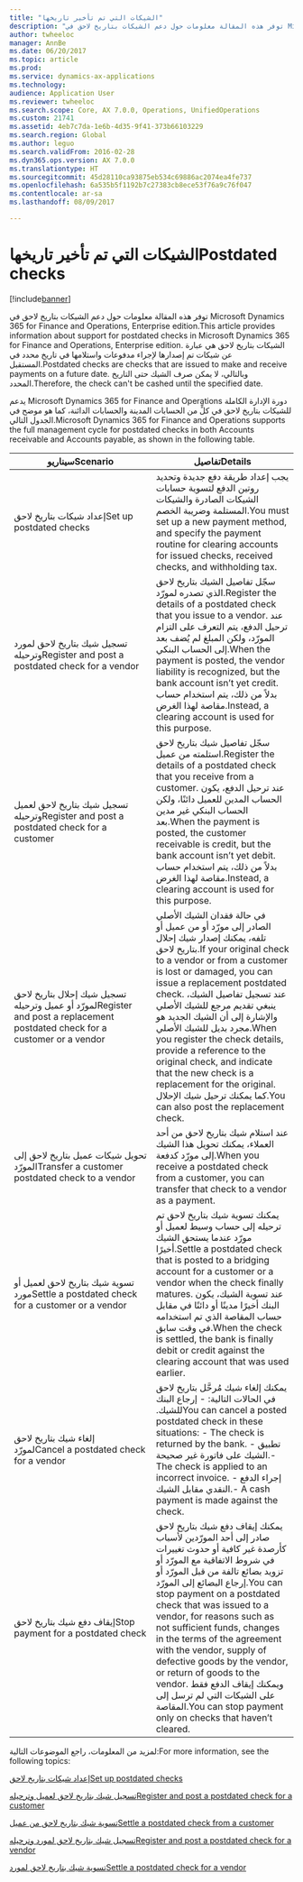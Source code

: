 ```yaml
---
title: "الشيكات التي تم تأخير تاريخها"
description: "توفر هذه المقالة معلومات حول دعم الشيكات بتاريخ لاحق في Microsoft Dynamics 365 for Finance and Operations, Enterprise edition. الشيكات بتاريخ لاحق هي عبارة عن شيكات تم إصدارها لإجراء مدفوعات واستلامها في تاريخ محدد في المستقبل. وبالتالي، لا يمكن صرف الشيك حتى التاريخ المحدد."
author: twheeloc
manager: AnnBe
ms.date: 06/20/2017
ms.topic: article
ms.prod: 
ms.service: dynamics-ax-applications
ms.technology: 
audience: Application User
ms.reviewer: twheeloc
ms.search.scope: Core, AX 7.0.0, Operations, UnifiedOperations
ms.custom: 21741
ms.assetid: 4eb7c7da-1e6b-4d35-9f41-373b66103229
ms.search.region: Global
ms.author: leguo
ms.search.validFrom: 2016-02-28
ms.dyn365.ops.version: AX 7.0.0
ms.translationtype: HT
ms.sourcegitcommit: 45d28110ca93875eb534c69886ac2074ea4fe737
ms.openlocfilehash: 6a535b5f1192b7c27383cb8ece53f76a9c76f047
ms.contentlocale: ar-sa
ms.lasthandoff: 08/09/2017

---
```


# <a name="postdated-checks"></a><span data-ttu-id="ea76e-105">الشيكات التي تم تأخير تاريخها</span><span class="sxs-lookup"><span data-stu-id="ea76e-105">Postdated checks</span></span>

[!include[banner](../includes/banner.md)]


<span data-ttu-id="ea76e-106">توفر هذه المقالة معلومات حول دعم الشيكات بتاريخ لاحق في Microsoft Dynamics 365 for Finance and Operations, Enterprise edition.</span><span class="sxs-lookup"><span data-stu-id="ea76e-106">This article provides information about support for postdated checks in Microsoft Dynamics 365 for Finance and Operations, Enterprise edition.</span></span> <span data-ttu-id="ea76e-107">الشيكات بتاريخ لاحق هي عبارة عن شيكات تم إصدارها لإجراء مدفوعات واستلامها في تاريخ محدد في المستقبل.</span><span class="sxs-lookup"><span data-stu-id="ea76e-107">Postdated checks are checks that are issued to make and receive payments on a future date.</span></span> <span data-ttu-id="ea76e-108">وبالتالي، لا يمكن صرف الشيك حتى التاريخ المحدد.</span><span class="sxs-lookup"><span data-stu-id="ea76e-108">Therefore, the check can't be cashed until the specified date.</span></span>

<span data-ttu-id="ea76e-109">يدعم Microsoft Dynamics 365 for Finance and Operations دورة الإدارة الكاملة للشيكات بتاريخ لاحق في كلٍّ من الحسابات المدينة والحسابات الدائنة، كما هو موضح في الجدول التالي.</span><span class="sxs-lookup"><span data-stu-id="ea76e-109">Microsoft Dynamics 365 for Finance and Operations supports the full management cycle for postdated checks in both Accounts receivable and Accounts payable, as shown in the following table.</span></span>
<table>
<colgroup>
<col width="50%" />
<col width="50%" />
</colgroup>
<thead>
<tr class="header">
<th><span data-ttu-id="ea76e-110">سيناريو</span><span class="sxs-lookup"><span data-stu-id="ea76e-110">Scenario</span></span></th>
<th><span data-ttu-id="ea76e-111">تفاصيل</span><span class="sxs-lookup"><span data-stu-id="ea76e-111">Details</span></span></th>
</tr>
</thead>
<tbody>
<tr class="odd">
<td><span data-ttu-id="ea76e-112">إعداد شيكات بتاريخ لاحق</span><span class="sxs-lookup"><span data-stu-id="ea76e-112">Set up postdated checks</span></span></td>
<td><span data-ttu-id="ea76e-113">يجب إعداد طريقة دفع جديدة وتحديد روتين الدفع لتسوية حسابات الشيكات الصادرة والشيكات المستلمة وضريبة الخصم.</span><span class="sxs-lookup"><span data-stu-id="ea76e-113">You must set up a new payment method, and specify the payment routine for clearing accounts for issued checks, received checks, and withholding tax.</span></span></td>
</tr>
<tr class="even">
<td><span data-ttu-id="ea76e-114">تسجيل شيك بتاريخ لاحق لمورد وترحيله</span><span class="sxs-lookup"><span data-stu-id="ea76e-114">Register and post a postdated check for a vendor</span></span></td>
<td><span data-ttu-id="ea76e-115">سجّل تفاصيل الشيك بتاريخ لاحق الذي تصدره لمورّد.</span><span class="sxs-lookup"><span data-stu-id="ea76e-115">Register the details of a postdated check that you issue to a vendor.</span></span> <span data-ttu-id="ea76e-116">عند ترحيل الدفع، يتم التعرف على التزام المورّد، ولكن المبلغ لم يُضف بعد إلى الحساب البنكي.</span><span class="sxs-lookup"><span data-stu-id="ea76e-116">When the payment is posted, the vendor liability is recognized, but the bank account isn’t yet credit.</span></span> <span data-ttu-id="ea76e-117">بدلاً من ذلك، يتم استخدام حساب مقاصة لهذا الغرض.</span><span class="sxs-lookup"><span data-stu-id="ea76e-117">Instead, a clearing account is used for this purpose.</span></span> </td>
</tr>
<tr class="odd">
<td><span data-ttu-id="ea76e-118">تسجيل شيك بتاريخ لاحق لعميل وترحيله</span><span class="sxs-lookup"><span data-stu-id="ea76e-118">Register and post a postdated check for a customer</span></span></td>
<td><span data-ttu-id="ea76e-119">سجّل تفاصيل شيك بتاريخ لاحق استلمته من عميل.</span><span class="sxs-lookup"><span data-stu-id="ea76e-119">Register the details of a postdated check that you receive from a customer.</span></span> <span data-ttu-id="ea76e-120">عند ترحيل الدفع، يكون الحساب المدين للعميل دائنًا، ولكن الحساب البنكي غير مدين‬ بعد.</span><span class="sxs-lookup"><span data-stu-id="ea76e-120">When the payment is posted, the customer receivable is credit, but the bank account isn’t yet debit.</span></span> <span data-ttu-id="ea76e-121">بدلاً من ذلك، يتم استخدام حساب مقاصة لهذا الغرض.</span><span class="sxs-lookup"><span data-stu-id="ea76e-121">Instead, a clearing account is used for this purpose.</span></span></td>
</tr>
<tr class="even">
<td><span data-ttu-id="ea76e-122">تسجيل شيك إحلال بتاريخ لاحق لمورّد أو عميل وترحيله</span><span class="sxs-lookup"><span data-stu-id="ea76e-122">Register and post a replacement postdated check for a customer or a vendor</span></span></td>
<td>
<span data-ttu-id="ea76e-123">في حالة فقدان الشيك الأصلي الصادر إلى مورّد أو من عميل أو تلفه، يمكنك إصدار شيك إحلال بتاريخ لاحق.</span><span class="sxs-lookup"><span data-stu-id="ea76e-123">If your original check to a vendor or from a customer is lost or damaged, you can issue a replacement postdated check.</span></span> <span data-ttu-id="ea76e-124">عند تسجيل تفاصيل الشيك، ينبغي تقديم مرجع للشيك الأصلي والإشارة إلى أن الشيك الجديد هو مجرد بديل للشيك الأصلي.</span><span class="sxs-lookup"><span data-stu-id="ea76e-124">When you register the check details, provide a reference to the original check, and indicate that the new check is a replacement for the original.</span></span> <span data-ttu-id="ea76e-125">كما يمكنك ترحيل شيك الإحلال.</span><span class="sxs-lookup"><span data-stu-id="ea76e-125">You can also post the replacement check.</span></span></td>
</tr>
<tr class="odd">
<td><span data-ttu-id="ea76e-126">تحويل شيكات عميل بتاريخ لاحق إلى المورّد</span><span class="sxs-lookup"><span data-stu-id="ea76e-126">Transfer a customer postdated check to a vendor</span></span></td>
<td><span data-ttu-id="ea76e-127">عند استلام شيك بتاريخ لاحق‬ من أحد العملاء، يمكنك تحويل هذا الشيك إلى مورّد كدفعة.</span><span class="sxs-lookup"><span data-stu-id="ea76e-127">When you receive a postdated check from a customer, you can transfer that check to a vendor as a payment.</span></span></td>
</tr>
<tr class="even">
<td><span data-ttu-id="ea76e-128">تسوية شيك بتاريخ لاحق لعميل أو مورد</span><span class="sxs-lookup"><span data-stu-id="ea76e-128">Settle a postdated check for a customer or a vendor</span></span></td>
<td><span data-ttu-id="ea76e-129">يمكنك تسوية شيك بتاريخ لاحق تم ترحيله إلى حساب وسيط لعميل أو مورّد عندما يستحق الشيك أخيرًا.</span><span class="sxs-lookup"><span data-stu-id="ea76e-129">Settle a postdated check that is posted to a bridging account for a customer or a vendor when the check finally matures.</span></span> <span data-ttu-id="ea76e-130">عند تسوية الشيك، يكون البنك أخيرًا مدينًا أو دائنًا في مقابل حساب المقاصة الذي تم استخدامه في وقت سابق.</span><span class="sxs-lookup"><span data-stu-id="ea76e-130">When the check is settled, the bank is finally debit or credit against the clearing account that was used earlier.</span></span></td>
</tr>
<tr class="odd">
<td><span data-ttu-id="ea76e-131">إلغاء شيك بتاريخ لاحق لمورّد</span><span class="sxs-lookup"><span data-stu-id="ea76e-131">Cancel a postdated check for a vendor</span></span></td>
<td><span data-ttu-id="ea76e-132">‏‫يمكنك إلغاء شيك مُرحَّل بتاريخ لاحق في الحالات التالية:‬ - ‏‫إرجاع البنك للشيك.‬</span><span class="sxs-lookup"><span data-stu-id="ea76e-132">You can cancel a posted postdated check in these situations: - The check is returned by the bank.</span></span>
<span data-ttu-id="ea76e-133">- تطبيق الشيك على فاتورة غير صحيحة.</span><span class="sxs-lookup"><span data-stu-id="ea76e-133">- The check is applied to an incorrect invoice.</span></span>
<span data-ttu-id="ea76e-134">- إجراء الدفع النقدي مقابل الشيك.</span><span class="sxs-lookup"><span data-stu-id="ea76e-134">- A cash payment is made against the check.</span></span>
</td>
</tr>
<tr class="even">
<td><span data-ttu-id="ea76e-135">إيقاف دفع شيك بتاريخ لاحق</span><span class="sxs-lookup"><span data-stu-id="ea76e-135">Stop payment for a postdated check</span></span></td>
<td><span data-ttu-id="ea76e-136">يمكنك إيقاف دفع شيك بتاريخ لاحق صادر إلى أحد المورّدين لأسباب كأرصدة غير كافية أو حدوث تغييرات في شروط الاتفاقية مع المورّد أو تزويد بضائع تالفة من قبل المورّد أو إرجاع البضائع إلى المورّد.</span><span class="sxs-lookup"><span data-stu-id="ea76e-136">You can stop payment on a postdated check that was issued to a vendor, for reasons such as not sufficient funds, changes in the terms of the agreement with the vendor, supply of defective goods by the vendor, or return of goods to the vendor.</span></span> <span data-ttu-id="ea76e-137">ويمكنك إيقاف الدفع فقط على الشيكات التي لم ترسل إلى المقاصة.</span><span class="sxs-lookup"><span data-stu-id="ea76e-137">You can stop payment only on checks that haven’t cleared.</span></span></td>
</tr>
</tbody>
</table>



<span data-ttu-id="ea76e-138">لمزيد من المعلومات، راجع الموضوعات التالية:</span><span class="sxs-lookup"><span data-stu-id="ea76e-138">For more information, see the following topics:</span></span>

[<span data-ttu-id="ea76e-139">إعداد شيكات بتاريخ لاحق</span><span class="sxs-lookup"><span data-stu-id="ea76e-139">Set up postdated checks</span></span>](tasks/set-up-postdated-checks.md)

[<span data-ttu-id="ea76e-140">تسجيل شيك بتاريخ لاحق لعميل وترحيله</span><span class="sxs-lookup"><span data-stu-id="ea76e-140">Register and post a postdated check for a customer</span></span>](tasks/register-post-postdated-check-customer.md)

[<span data-ttu-id="ea76e-141">تسوية شيك بتاريخ لاحق من عميل</span><span class="sxs-lookup"><span data-stu-id="ea76e-141">Settle a postdated check from a customer</span></span>](tasks/settle-postdated-check-customer.md)

[<span data-ttu-id="ea76e-142">تسجيل شيك بتاريخ لاحق لمورد وترحيله</span><span class="sxs-lookup"><span data-stu-id="ea76e-142">Register and post a postdated check for a vendor</span></span>](tasks/register-post-postdated-check-vendor.md) 

[<span data-ttu-id="ea76e-143">تسوية شيك بتاريخ لاحق لمورد</span><span class="sxs-lookup"><span data-stu-id="ea76e-143">Settle a postdated check for a vendor</span></span>](tasks/settle-postdated-check-vendor.md)




